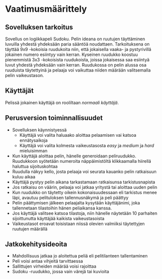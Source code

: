 # Vaatimusmäärittely

## Sovelluksen tarkoitus
Sovellus on logiikkapeli Sudoku. Pelin ideana on ruutujen täyttäminen luvuilla yhdestä yhdeksään paria sääntöä noudattaen.
Tarkoituksena on täyttää 9x9 -kokoisia ruudukoita niin, että jokaisella vaaka- ja pystyrivillä jokainen numero esiintyy vain kerran.
Kyseinen ruudukko koostuu pienemmistä 3x3 -kokoisista ruudukoista, joissa jokaisessa saa esiintyä luvut yhdestä yhdeksään vain kerran.
Ruudukossa on pelin alussa osa ruuduista täytettyinä ja pelaaja voi vaikuttaa niiden määrään valitsemalla pelin vaikeustason.

## Käyttäjät
Pelissä jokainen käyttäjä on rooliltaan _normaali_ _käyttäjä_.

## Perusversion toiminnallisuudet
* Sovelluksen käynnistyessä
  * Käyttäjä voi valita haluaako aloittaa pelaamisen vai katsoa ennätysaikoja
  * Käyttäjä voi valita kolmesta vaikeustasosta _easy_ ja _medium_ ja _hard_ mieluisimman
* Kun käyttäjä aloittaa pelin, hänelle generoidaan peliruudukko. Ruudukkoon syötetään numeroita näppäimistöltä klikkaamalla hiirellä haluttua sijoituskohtaa
* Ruudulla näkyy kello, josta pelaaja voi seurata kauanko pelin ratkaisuun kuluu aikaa
* Käyttäjä pystyy pelin aikana tarkastamaan ratkaisunsa tarkistusnapista
* Jos ratkaisu on väärin, pelaaja voi jatkaa yritystä tai aloittaa uuden pelin
* Kun ruudukko on täytetty oikein kokonaisuudessaan eli tarkistus menee läpi, avautuu pelituloksen tallennusnäkymä ja peli päättyy
* Pelin päättymisen jälkeen pelaajalta kysytään käyttäjänimi, joka tallennetaan tilastoihin hänen peliaikansa kanssa.
* Jos käyttäjä valitsee katsoa tilastoja, niin hänelle näytetään 10 parhaiten sijoittunutta käyttäjää kaikista vaikeustasoista
* Vaikeustasot eroavat toisistaan niissä olevien valmiiksi täytettyjen ruutujen määrällä

## Jatkokehitysideoita
* Mahdollisuus jatkaa jo aloitettua peliä eli pelitilanteen tallentaminen
* Peli voisi antaa vihjeitä tarvittaessa
* Sallittujen virheiden määrää voisi rajoittaa
* Sudoku -ruudukko, jossa vain värejä tai kuvioita

